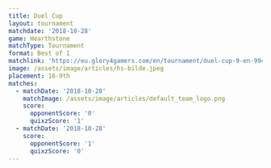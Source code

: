 ```yaml
---
title: Duel Cup
layout: tournament
matchdate: '2018-10-28'
game: Hearthstone
matchType: Tournament
format: Best of 1
matchlink: 'https://eu.glory4gamers.com/en/tournament/duel-cup-9-en-99451/match'
image: /assets/image/articles/hs-bilde.jpeg
placement: 16-9th
matches:
  - matchDate: '2018-10-28'
    matchImage: /assets/image/articles/default_team_logo.png
    score:
      opponentScore: '0'
      quixzScore: '1'
  - matchDate: '2018-10-28'
    score:
      opponentScore: '1'
      quixzScore: '0'
---
```


